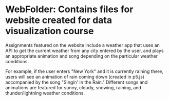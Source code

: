 # WebFolder: Contains files for website created for data visualization course

Assignments featured on the website include a weather app that uses an API to get the current weather from any city entered by the user, and plays an appropriate animation and song depending on the particular weather conditions.

For example, if the user enters "New York" and it is currently raining there, users will see an animation of rain coming down (created in p5.js) accompanied by the song "Singin' in the Rain." Different songs and animations are featured for sunny, cloudy, snowing, raining, and thunder/lightning weather conditions. 
